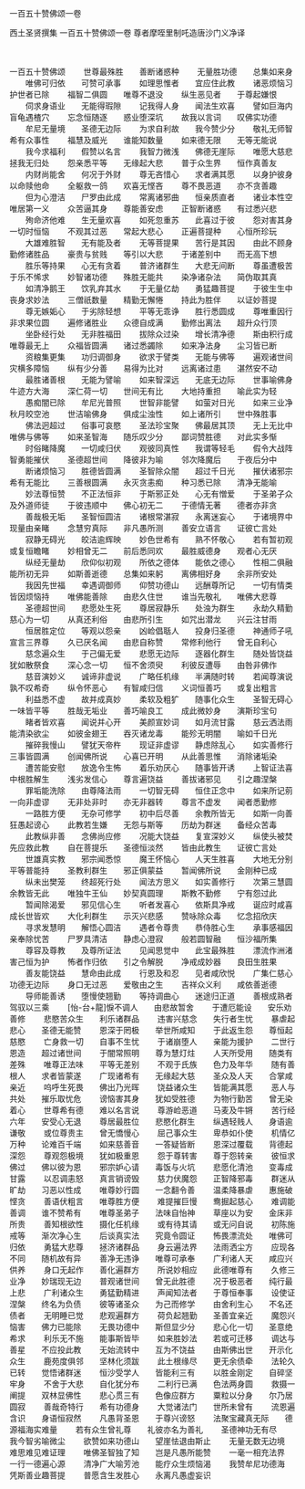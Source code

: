 一百五十赞佛颂一卷


西土圣贤撰集
一百五十赞佛颂一卷
尊者摩咥里制吒造唐沙门义净译


　　

一百五十赞佛颂
　　世尊最殊胜　　善断诸惑种
　　无量胜功德　　总集如来身
　　唯佛可归依　　可赞可承事
　　如理思惟者　　宜应住此教
　　诸恶烦恼习　　护世者已除
　　福智二俱圆　　唯尊不退没
　　纵生恶见者　　于尊起嫌恨
　　伺求身语业　　无能得瑕隙
　　记我得人身　　闻法生欢喜
　　譬如巨海内　　盲龟遇楂穴
　　忘念恒随逐　　惑业堕深坑
　　故我以言词　　叹佛实功德
　　牟尼无量境　　圣德无边际
　　为求自利故　　我今赞少分
　　敬礼无师智　　希有众事性
　　福慧及威光　　谁能知数量
　　如来德无限　　无等无能说
　　我今求福利　　假赞以名言
　　我智力微浅　　佛德无崖际
　　唯愿大慈悲　　拯我无归处
　　怨亲悉平等　　无缘起大悲
　　普于众生界　　恒作真善友
　　内财尚能舍　　何况于外财
　　尊无吝惜心　　求者满其愿
　　以身护彼身　　以命赎他命
　　全躯救一鸽　　欢喜无悭吝
　　尊不畏恶道　　亦不贪善趣
　　但为心澄洁　　尸罗由此成
　　常离诸邪曲　　恒亲质直者
　　诸业本性空　　唯居第一义
　　众苦逼其身　　尊能善安虑
　　正智断诸惑　　有过悉兴悲
　　殉命济他难　　生无量欢喜
　　如死忽重苏　　此喜过于彼
　　怨对害其身　　一切时恒恼
　　不观其过恶　　常起大悲心
　　正遍菩提种　　心恒所珍玩
　　大雄难胜智　　无有能及者
　　无等菩提果　　苦行是其因
　　由此不顾身　　勤修诸胜品
　　豪贵与贫贱　　等引以大悲
　　于诸差别中　　而无高下想
　　胜乐等持果　　心无有贪着
　　普济诸群生　　大悲无间断
　　尊虽遭极苦　　于乐不悕求
　　妙智诸功德　　殊胜无能共
　　染净诸杂法　　简伪取其真
　　如清净鹅王　　饮乳弃其水
　　于无量亿劫　　勇猛趣菩提
　　于彼生生中　　丧身求妙法
　　三僧祇数量　　精勤无懈惓
　　持此为胜伴　　以证妙菩提
　　尊无嫉姤心　　于劣除轻想
　　平等无乖诤　　胜行悉圆成
　　尊唯重因行　　非求果位圆
　　遍修诸胜业　　众德自成满
　　勤修出离法　　超升众行顶
　　坐卧经行处　　无非胜福田
　　拔除众过染　　增长清净德
　　斯由积行成　　唯尊最无上
　　众福皆圆满　　诸过悉蠲除
　　如来净法身　　尘习皆已断
　　资粮集更集　　功归调御身
　　欲求于譬类　　无能与佛等
　　遍观诸世间　　灾横多障恼
　　纵有少分善　　易得为比对
　　远离诸过患　　湛然安不动
　　最胜诸善根　　无能为譬喻
　　如来智深远　　无底无边际
　　世事喻佛身　　牛迹方大海
　　深仁荷一切　　世间无有比
　　大地持重担　　喻此实为轻
　　愚痴闇已除　　牟尼光普照
　　世智非能譬　　如萤对日光
　　如来三业净　　秋月皎空池
　　世洁喻佛身　　俱成尘浊性
　　如上诸所引　　世中殊胜事
　　佛法迥超过　　俗事可哀愍
　　圣法珍宝聚　　佛最居其顶
　　无上无比中　　唯佛与佛等
　　如来圣智海　　随乐叹少分
　　鄙词赞胜德　　对此实多惭
　　时俗睹降魔　　一切咸归伏
　　观彼同真性　　我谓等轻毛
　　假令大战阵　　智勇能摧伏
　　圣德超世间　　降彼非为喻
　　邻次降魔后　　于夜后分中
　　断诸烦恼习　　胜德皆圆满
　　圣智除众闇　　超过千日光
　　摧伏诸邪宗　　希有无能比
　　三善根圆满　　永灭贪恚痴
　　种习悉已除　　清净无能喻
　　妙法尊恒赞　　不正法恒非
　　于斯邪正处　　心无有憎爱
　　于圣弟子众　　及外道师徒
　　于彼违顺中　　佛心初无二
　　于德情无著　　德者亦非贪
　　善哉极无垢　　圣智恒圆洁
　　诸根常湛寂　　永离迷妄心
　　于诸境界中　　现量由亲睹
　　念慧穷真际　　非凡愚所测
　　善安立语言　　证彼亡言处
　　寂静无碍光　　皎洁逾辉映
　　妙色世希有　　熟不怀敬心
　　若有暂初观　　或复恒瞻睹
　　妙相曾无二　　前后悉同欢
　　最胜威德身　　观者心无厌
　　纵经无量劫　　欣仰似初观
　　所依之德体　　能依之德心
　　性相二俱融　　能所初无异
　　如斯善逝德　　总集如来躬
　　离佛相好身　　余非所安处
　　我因先世福　　幸遇调御师
　　仰赞功德山　　远酬尊所记
　　一切有情类　　皆因烦恼持
　　唯佛能善除　　由悲久住世
　　谁当先敬礼　　唯佛大悲尊
　　圣德超世间　　悲愿处生死
　　尊居寂静乐　　处浊为群生
　　永劫久精勤　　慈心为一切
　　从真还利俗　　由悲所引生
　　如咒出潜龙　　兴云注甘雨
　　恒居胜定位　　等观以怨亲
　　凶崄倡聒人　　投身归圣德
　　神通师子吼　　宣言三界尊
　　久已厌名闻　　由悲自称赞
　　常修利他行　　曾无自利心
　　慈念遍众生　　于己偏无爱
　　悲愿无边际　　逐器化群生
　　随处皆饶益　　犹如散祭食
　　深心念一切　　恒不舍须臾
　　利彼反遭辱　　由咎非佛作
　　慈音演妙义　　诚谛非虚说
　　广略任机缘　　半满随时转
　　若闻尊演说　　孰不叹希奇
　　纵令怀恶心　　有智咸归信
　　义词恒善巧　　或复出粗言
　　利益悉不虚　　故并成真妙
　　柔软及粗犷　　随事化众生
　　圣智无碍心　　一味皆平等
　　胜哉无垢业　　善巧喻良工
　　成此微妙身　　演斯珍宝句
　　睹者皆欢喜　　闻说并心开
　　美颜宣妙词　　如月流甘露
　　慈云洒法雨　　能清染欲尘
　　如彼金翅王　　吞灭诸龙毒
　　能殄无明闇　　喻如千日光
　　摧碎我慢山　　譬犹天帝杵
　　现证非虚谬　　静虑除乱心
　　如实善修行　　三事皆圆满
　　创闻佛所说　　心喜已开明
　　从此善思惟　　消除诸垢染
　　遭苦能安慰　　放逸令生怖
　　着乐劝厌心　　随事皆开诱
　　上智证法喜　　中根胜解生
　　浅劣发信心　　尊言遍饶益
　　善拔诸邪见　　引之趣涅槃
　　罪垢能洗除　　由尊降法雨
　　一切智无碍　　恒住正念中
　　如来所记莂　　一向非虚谬
　　无非处非时　　亦无非器转
　　尊言不虚发　　闻者悉勤修
　　一路胜方便　　无杂可修学
　　初中后尽善　　余教所皆无
　　如斯一向善　　狂愚起谤心
　　此教若生嫌　　无怨与斯等
　　历劫为群迷　　备经众苦毒
　　此教纵非善　　念佛尚应修
　　况能大饶益　　复宣深妙义
　　纵使头被焚　　先应救此教
　　自在菩提乐　　圣德恒淡然
　　皆由此教生　　证彼亡言处
　　世雄真实教　　邪宗闻悉惊
　　魔王怀恼心　　人天生胜喜
　　大地无分别　　平等普能持
　　圣教利群生　　邪正俱蒙益
　　暂闻佛所说　　金刚种已成
　　纵未出樊笼　　终超死行处
　　闻法方思义　　如实善修行
　　次第三慧圆　　余教皆无此
　　唯独牛王仙　　妙契真圆理
　　斯教不勤修　　宁有怨过此
　　暂闻除渴爱　　邪见信心生
　　听者发喜心　　依斯具净戒
　　诞应时咸喜　　成长世皆欢
　　大化利群生　　示灭兴悲感
　　赞咏除众毒　　忆念招欣庆
　　寻求发慧明　　解悟心圆洁
　　遇者令尊贵　　恭侍胜心生
　　承事感福因　　亲奉除忧苦
　　尸罗具清洁　　静虑心澄寂
　　般若圆智融　　恒沙福所集
　　尊容及尊教　　及尊所证法
　　见闻思觉中　　此宝最殊胜
　　漂流作洲渚　　害己恒为护
　　怖者作归依　　引之令解脱
　　净戒成妙器　　良田生胜果
　　善友能饶益　　慧命由此成
　　行恩及和忍　　见者咸欣悦
　　广集仁慈心　　功德无边际
　　身口无过恶　　爱敬由之生
　　吉祥众义利　　咸依善逝德
　　导师能善诱　　堕慢使翘勤
　　等持调曲心　　迷途归正道
　　善根成熟者　　驾驭以三乘
　　[怡-台+龍]悷不调人　　由悲故暂舍
　　于遭厄能设　　安乐劝善修
　　悲愍苦众生　　利乐诸群品
　　违害兴慈念　　失行者生忧
　　暴虐起悲心　　圣德无能赞
　　恩深于罔极　　举世所咸知
　　于此返生怨　　尊恒起慈愍
　　亡身救一切　　自事不生忧
　　于诸崩堕人　　亲能为援护
　　二世行恩造　　超过诸世间
　　于闇常照明　　尊为慧灯炷
　　人天所受用　　随类有差殊
　　唯尊正法味　　平等无差别
　　不观于氏族　　色力及年华
　　随有善根人　　求者皆蒙遂
　　广现诸希有　　无缘起大慈
　　圣众及人天　　合掌咸亲近
　　呜呼生死畏　　佛出乃光晖
　　饶益诸众生　　皆能满其愿
　　恶人与共处　　摧乐取忧危
　　谤恼害其身　　犹如受胜德
　　为物行勤苦　　曾无染着心
　　世尊希有德　　难以名言说
　　尊游崄恶道　　马麦及牛锵
　　苦行经六年　　安受心无退
　　尊居最胜位　　悲愍化群生
　　纵遇轻贱人　　身语逾谦敬
　　或位尊贵主　　曾无憍慢心
　　屈己事众生　　卑恭如仆使
　　机情亿万种　　论难百千端
　　如来慈善音　　一答疑皆断
　　恩深过覆载　　背德起深怨
　　尊观怨极境　　犹如极重恩
　　怨于尊转害　　尊于怨转亲
　　彼恒求佛过　　佛以彼为恩
　　邪宗妒心请　　毒饭与火坑
　　悲愿化清池　　变毒成甘露
　　以忍调恚怒　　真言销谤毁
　　慈力伏魔怨　　正智降邪毒
　　群迷从旷劫　　习恶以性成
　　唯尊妙行圆　　一念翻令善
　　温柔降暴虐　　惠施破悭贪
　　善语伏粗言　　唯尊胜方便
　　难提摧巨慢　　鸯掘起慈心
　　难调能善调　　谁不赞希有
　　唯尊圣弟子　　法味自怡神
　　草座以为安　　金床非所贵
　　善知根欲性　　摄化任机缘
　　或有待其请　　或无问自说
　　初陈施戒等　　渐次净心生
　　后谈真实法　　究竟令圆证
　　怖畏漂流处　　唯佛可归依
　　勇猛大悲尊　　拯济诸群品
　　身云遍法界　　法雨洒尘方
　　应现各不同　　随机故有异
　　善净无违诤　　唯尊可承奉
　　广利诸人天　　咸应兴供养
　　身口无起作　　善化遍群方
　　所说妙相应　　此德唯尊有
　　久修三业净　　妙瑞现无边
　　普观诸世间　　曾无此胜德
　　况于极恶者　　纯行最上悲
　　广利诸众生　　勇猛勤精进
　　声闻知法者　　于尊恒奉事
　　设使证涅槃　　终名为负债
　　彼等诸圣众　　为己而修学
　　由舍利生心　　不名还债者
　　无明睡已觉　　悲观遍群方
　　荷负起翘勤　　圣善宜亲近
　　魔怨兴恼害　　佛力已能除
　　无畏功德中　　斯但显少分
　　悲心化一切　　圣意绝希求
　　利乐无不施　　能事斯皆毕
　　如来胜妙法　　若或可迁移
　　调达与善星　　不应投此教
　　无始流转中　　互为不饶益
　　由斯佛出世　　开示化众生
　　鹿苑度俱邻　　坚林化须跋
　　此土根缘尽　　更无余债牵
　　法轮久已转　　觉悟诸群迷
　　恒沙受学人　　皆能利三有
　　以胜金刚定　　自碎坚牢身
　　不舍于大悲　　自化犹分布
　　二利行已满　　色法两身圆
　　救摄一阐提　　双林显佛性
　　悲心贯三有　　色像应群方
　　粟粒以分身　　尔乃居圆寂
　　善哉奇特行　　希有功德身
　　大觉诸法门　　世所未曾有
　　流恩遍含识　　身语恒寂然
　　凡愚背圣恩　　于尊兴谤怒
　　法聚宝藏真无际　　德源福海实难量
　　若有众生曾礼尊　　礼彼亦名为善礼
　　圣德神功无有尽　　我今智劣喻微尘
　　欲赞如来功德山　　望崖怯退由斯止
　　无量无数无边境　　难思难见难证理
　　唯佛圣智独了知　　岂是凡愚所能赞
　　一毫一相充法界　　一行一德遍心源
　　清净广大喻芳池　　能疗众生烦恼渴
　　我赞牟尼功德海　　凭斯善业趣菩提
　　普愿含生发胜心　　永离凡愚虚妄识

